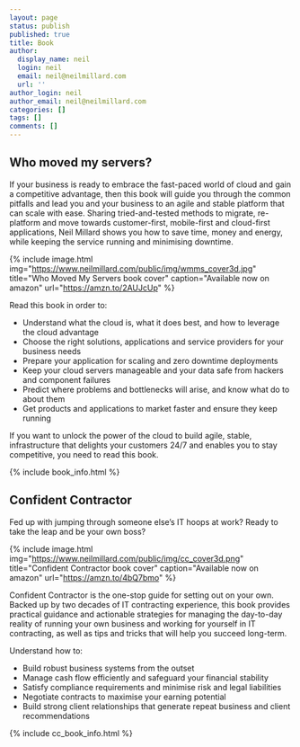 ```yaml
---
layout: page
status: publish
published: true
title: Book
author:
  display_name: neil
  login: neil
  email: neil@neilmillard.com
  url: ''
author_login: neil
author_email: neil@neilmillard.com
categories: []
tags: []
comments: []
---
```

Who moved my servers?
--------------
If your business is ready to embrace the fast-paced world of cloud and
gain a competitive advantage, then this book will guide you through the common pitfalls and lead you
 and your business to an agile and stable platform that can scale with ease.
Sharing tried-and-tested methods to migrate, re-platform and move towards customer-first, mobile-first and
cloud-first applications, Neil Millard shows you how to save time, money and energy, while keeping the
service running and minimising downtime.

{% include image.html
      img="https://www.neilmillard.com/public/img/wmms_cover3d.jpg"
      title="Who Moved My Servers book cover"
      caption="Available now on amazon"
      url="https://amzn.to/2AUJcUp" %}

Read this book in order to:
* Understand what the cloud is, what it does best, and how to leverage the cloud advantage
* Choose the right solutions, applications and service providers for your business needs
* Prepare your application for scaling and zero downtime deployments
* Keep your cloud servers manageable and your data safe from hackers and component failures
* Predict where problems and bottlenecks will arise, and know what do to about them
* Get products and applications to market faster and ensure they keep running

If you want to unlock the power of the cloud to build agile, stable, infrastructure that
 delights your customers 24/7 and enables you to stay competitive, you need to read this book.

{% include book_info.html %}

Confident Contractor
---------------

Fed up with jumping through someone else’s IT hoops at work? Ready to take the leap and be your own boss?

{% include image.html
      img="https://www.neilmillard.com/public/img/cc_cover3d.png"
      title="Confident Contractor book cover"
      caption="Available now on amazon"
      url="https://amzn.to/4bQ7bmo" %}

Confident Contractor is the one-stop guide for setting out on your own. Backed up by two decades of IT contracting experience, this book provides practical guidance and actionable strategies for managing the day-to-day reality of running your own business and working for yourself in IT contracting, as well as tips and tricks that will help you succeed long-term.

Understand how to:

* Build robust business systems from the outset
* Manage cash flow efficiently and safeguard your financial stability
* Satisfy compliance requirements and minimise risk and legal liabilities
* Negotiate contracts to maximise your earning potential
* Build strong client relationships that generate repeat business and client recommendations

{% include cc_book_info.html %}

